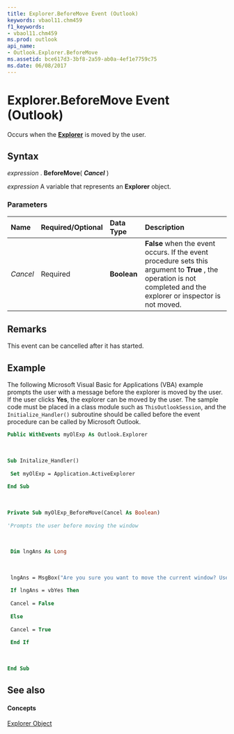 ```yaml
---
title: Explorer.BeforeMove Event (Outlook)
keywords: vbaol11.chm459
f1_keywords:
- vbaol11.chm459
ms.prod: outlook
api_name:
- Outlook.Explorer.BeforeMove
ms.assetid: bce617d3-3bf8-2a59-ab0a-4ef1e7759c75
ms.date: 06/08/2017
---
```



# Explorer.BeforeMove Event (Outlook)

Occurs when the  **[Explorer](Outlook.Explorer.md)** is moved by the user.


## Syntax

 _expression_ . **BeforeMove**( **_Cancel_** )

 _expression_ A variable that represents an **Explorer** object.


### Parameters



|**Name**|**Required/Optional**|**Data Type**|**Description**|
|:-----|:-----|:-----|:-----|
| _Cancel_|Required| **Boolean**| **False** when the event occurs. If the event procedure sets this argument to **True** , the operation is not completed and the explorer or inspector is not moved.|

## Remarks

This event can be cancelled after it has started.


## Example

The following Microsoft Visual Basic for Applications (VBA) example prompts the user with a message before the explorer is moved by the user. If the user clicks  **Yes**, the explorer can be moved by the user. The sample code must be placed in a class module such as  `ThisOutlookSession`, and the  `Initialize_Handler()` subroutine should be called before the event procedure can be called by Microsoft Outlook.


```vb
Public WithEvents myOlExp As Outlook.Explorer 
 
 
 
Sub Initalize_Handler() 
 
 Set myOlExp = Application.ActiveExplorer 
 
End Sub 
 
 
 
Private Sub myOlExp_BeforeMove(Cancel As Boolean) 
 
'Prompts the user before moving the window 
 
 
 
 Dim lngAns As Long 
 
 
 
 lngAns = MsgBox("Are you sure you want to move the current window? Use your keyboard to make your selection.", vbYesNo) 
 
 If lngAns = vbYes Then 
 
 Cancel = False 
 
 Else 
 
 Cancel = True 
 
 End If 
 
 
 
End Sub
```


## See also


#### Concepts


[Explorer Object](Outlook.Explorer.md)

